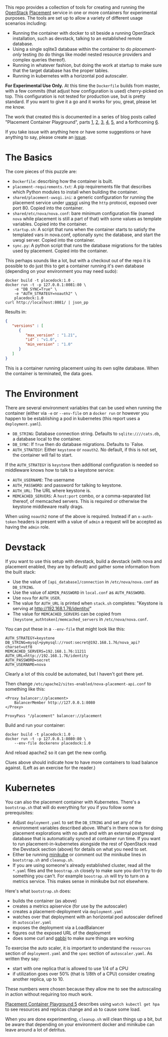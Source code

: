 
This repo provides a collection of tools for creating and running
the [OpenStack](https://openstack.org/)
[Placement](https://developer.openstack.org/api-ref/placement/)
service in one or more containers for experimental purposes. The
tools are set up to allow a variety of different usage scenarios
including:

* Running the container with docker to sit beside a running
  OpenStack installation, such as devstack, talking to an
  established remote database.
* Using a single sqlite3 database within the container to do
  _placement-only_ testing (to do things like model nested resource
  providers and complex queries thereof).
* Running in whatever fashion, but doing the work at startup to make
  sure that the target database has the proper tables.
* Running in kubernetes with a horizontal pod autoscaler.

**For Experimental Use Only.** At this time the `Dockerfile`
builds from master, with a few commits (that adjust how
configuration is used) cherry-picked on top. This configuration is
not tested for production use, but is pretty standard. If you want
to give it a go and it works for you, great, please let me know.

The work that created this is documented in a series of blog
posts called "Placement Container Playground", parts
[1](https://anticdent.org/placement-container-playground-1.html),
[2](https://anticdent.org/placement-container-playground-2.html),
[3](https://anticdent.org/placement-container-playground-3.html),
[4](https://anticdent.org/placement-container-playground-4.html),
[5](https://anticdent.org/placement-container-playground-5.html),
and a forthcoming
[6](https://anticdent.org/placement-container-playground-5.html).

If you take issue with anything here or have some suggestions or
have anything to say, please create an [issue](/cdent/placement/issues).

# The Basics

The core pieces of this puzzle are:

* `Dockerfile`: descrbing how the container is built.
* `placement-requirements.txt`: A pip requirements file that
  describes which Python modules to install when building the
  container.
* `shared/placement-uwsgi.ini`: a generic configuration for running
  the placement service under
  [uwsgi](https://uwsgi-docs.readthedocs.io/) using the `http`
  protocol, exposed over port 80. Copied into the container.
* `shared/etc/nova/nova.conf`: bare minimum configuration file
  (named `nova` while placement is still a part of that) with some
  values as template variables. Copied into the container.
* `startup.sh`: A script that runs when the container starts to
  satisfy the templated vars in nova.conf, optionally sync the
  database, and start the uwsgi server. Copied into the container.
* `sync.py`: A python script that runs the database migrations
  for the tables used by placement. Copied into the container.

This perhaps sounds like a lot, but with a checkout out of the repo
it is possible to do just this to get a container running it's own
database (depending on your environment you may need sudo):

```
docker build -t placedock:1.0 .
docker run -t -p 127.0.0.1:8081:80 \
    -e "DB_SYNC=True" \
    -e "AUTH_STRATEGY=noauth2" \
    placedock:1.0
curl http://localhost:8081/ | json_pp
```

Results in:

```json
{
   "versions" : [
      {
         "max_version" : "1.21",
         "id" : "v1.0",
         "min_version" : "1.0"
      }
   ]
}
```

This is a container running placement using its own sqlite
database. When the container is terminated, the data goes.

# The Environment

There are several environment variables that can be used when
running the container (either via `-e` or `--env-file` on a `docker
run` or however you happen to be establishing a pod in kubernetes
(this report uses a `deployment.yaml`).

* `DB_STRING`: Database connection string. Defaults to
  `sqlite:////cats.db`, a database local to the container.
* `DB_SYNC`: If `True` then do database migrations. Defaults to
  `False.
* `AUTH_STRATEGY`: Either `keystone` or `noauth2`. No default, if
  this is not set, the container will fail to start.

If the `AUTH_STRATEGY` is `keystone` then additional configuration
is needed so middleware knows how to talk to a keystone service:

* `AUTH_USERNAME`: The username
* `AUTH_PASSWORD`: and password for talking to keystone.
* `AUTH_URL`: The URL where keystone is.
* `MEMCACHED_SERVERS`: A `host:port` combo, or a comma-separated
  list thereof, of memcached servers. This is required or otherwise
  the keystone middleware really drags.

When using `noauth2` none of the above is required. Instead if an
`x-auth-token` headers is present with a value of `admin` a request
will be accepted as having the `admin` role.

# Devstack

If you want to use this setup with devstack, build a devstack (with
nova and placement enabled, they are by default) and gather some
information from the built stack:

* Use the value of `[api_database]/connection` in
  `/etc/nova/nova.conf` as `DB_STRING`.
* Use the value of `ADMIN_PASSWORD` in `local.conf` as
  `AUTH_PASSWORD`.
* Use `nova` for `AUTH_USER`.
* The value for `AUTH_URL` is printed when `stack.sh` completes:
  "Keystone is serving at http://192.168.1.76/identity/"
* The value for `MEMCACHED_SERVERS` can be copied from
  `[keystone_authtoken]/memcached_servers` in `/etc/nova/nova.conf`.

You can put these in a `--env-file` that might look like this:

```
AUTH_STRATEGY=keystone
DB_STRING=mysql+pymysql://root:secret@192.168.1.76/nova_api?charset=utf8
MEMCACHED_SERVERS=192.168.1.76:11211
AUTH_URL=http://192.168.1.76/identity
AUTH_PASSWORD=secret
AUTH_USERNAME=nova
```

Clearly a lot of this could be automated, but I haven't got there
yet.

Then change `/etc/apache2/sites-enabled/nova-placement-api.conf` to
something like this:

```
<Proxy balancer://placement>
    BalancerMember http://127.0.0.1:8080
</Proxy>
  
ProxyPass "/placement" balancer://placement
```

Build and run your container:

```
docker build -t placedock:1.0 .
docker run -t -p 127.0.0.1:8080:80 \
    --env-file dockerenv placedock:1.0
```

And reload apache2 so it can get the new config.

Clues above should indicate how to have more containers to load
balance against. (Left as an exercise for the reader.)

# Kubernetes

You can also the placement container with Kubernetes. There's a
`bootstrap.sh` that will do everything for you if you follow some
prerequisites:

* Adjust `deployment.yaml` to set the `DB_STRING` and set any of the
  environment variables described above. What's in there now is for
  doing placement explorations with no auth and with an external
  postgresql database that is automatically synced at container run
  time. If you want to run placement-in-kubernetes alongside the
  rest of OpenStack read the Devstack section (above) for details on
  what you need to set.
* Either be running
  [minikube](https://github.com/kubernetes/minikube) or comment out
  the minikube lines in `bootstrap.sh` and `cleanup.sh`.
* If you are using someone's already established cluster, read all
  the `*.yaml` files and the `boostrap.sh` closely to make sure you
  don't try to do something you can't. For example `boostrap.sh`
  will try to turn on a metrics service. This makes sense in
  minikube but not elsewhere.

Here's what `bootstrap.sh` does:

* builds the container (as above)
* creates a metrics apiservice (for use by the autoscaler)
* creates a placement-deployment via `deployment.yaml`
* watches over that deployment with an horizontal pod autoscaler
  defined in `autoscaler.yaml`
* exposes the deployment via a LoadBalancer
* figures out the exposed URL of the deployment
* does some curl and [gabbi](https://gabbi.readthedocs.org/) to make
  sure things are working

To exercise the auto scaler, it is important to understand the
`resources` section of `deployment.yaml` and the `spec` section of
`autoscaler.yaml`. As written they say:

* start with one replica that is allowed to use 1/4 of a CPU
* if utilization goes over 50% (that is 1/8th of a CPU) consider
  creating another replica, up to 10.

These numbers were chosen because they allow me to see the
autoscaling in action without requiring too much work.

[Placement Container Playground
5](https://anticdent.org/placement-container-playground-5.html)
describes using `watch kubectl get hpa` to see resources and
replicas change and `ab` to cause some load.

When you are done experimenting, `cleanup.sh` will clean things up a
bit, but be aware that depending on your environment docker and
minikube can leave around a lot of detritus.
